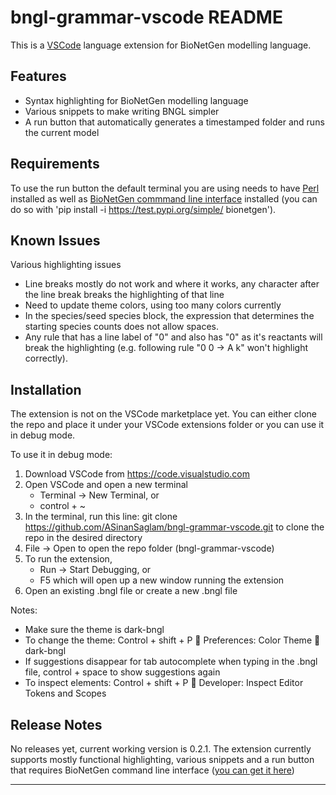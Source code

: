 # bngl-grammar-vscode README

This is a [VSCode](https://code.visualstudio.com/) language extension for BioNetGen modelling language. 

## Features

* Syntax highlighting for BioNetGen modelling language
* Various snippets to make writing BNGL simpler
* A run button that automatically generates a timestamped folder and runs the current model

## Requirements

To use the run button the default terminal you are using needs to have [Perl](https://www.perl.org/) installed as well as [BioNetGen commmand line interface](https://github.com/ASinanSaglam/BNG_cli) installed (you can do so with 'pip install -i https://test.pypi.org/simple/ bionetgen'). 

## Known Issues

Various highlighting issues
* Line breaks mostly do not work and where it works, any character after the line break breaks the highlighting of that line
* Need to update theme colors, using too many colors currently
* In the species/seed species block, the expression that determines the starting species counts does not allow spaces. 
* Any rule that has a line label of "0" and also has "0" as it's reactants will break the highlighting (e.g. following rule "0 0 -> A k" won't highlight correctly).

## Installation

The extension is not on the VSCode marketplace yet. You can either clone the repo and place it under your VSCode extensions folder or you can use it in debug mode.

To use it in debug mode:

1.	Download VSCode from https://code.visualstudio.com 
2.	Open VSCode and open a new terminal
	* Terminal -> New Terminal, or
    * control + ~
3.	In the terminal, run this line:
git clone https://github.com/ASinanSaglam/bngl-grammar-vscode.git
	to clone the repo in the desired directory
4.	File -> Open to open the repo folder (bngl-grammar-vscode)
5.	To run the extension,
    * Run -> Start Debugging, or
    * F5
which will open up a new window running the extension
6.	Open an existing .bngl file or create a new .bngl file


Notes:
* Make sure the theme is dark-bngl
* To change the theme:
  Control + shift + P  Preferences: Color Theme  dark-bngl
* If suggestions disappear for tab autocomplete when typing in the .bngl file, control + space to show suggestions again
* To inspect elements: 
  Control + shift + P  Developer: Inspect Editor Tokens and Scopes


## Release Notes

No releases yet, current working version is 0.2.1. The extension currently supports mostly functional highlighting, various snippets and a run button that requires BioNetGen command line interface ([you can get it here](https://github.com/ASinanSaglam/BNG_cli))

-----------------------------------------------------------------------------------------------------------